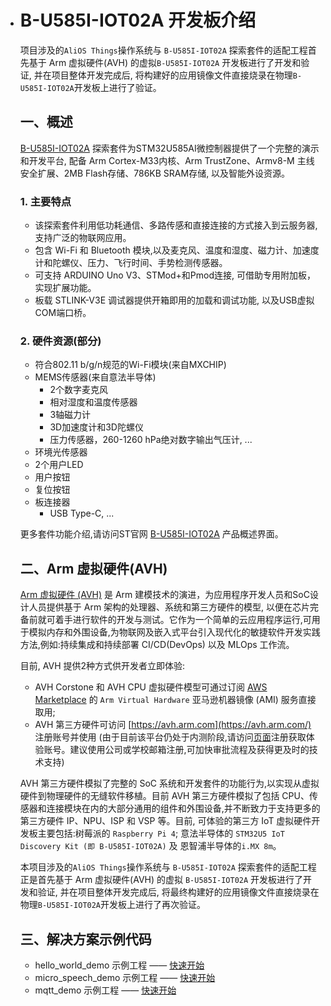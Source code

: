 * # B-U585I-IOT02A 开发板介绍

  项目涉及的`AliOS Things`操作系统与 `B-U585I-IOT02A` 探索套件的适配工程首先基于 Arm 虚拟硬件(AVH) 的虚拟`B-U585I-IOT02A` 开发板进行了开发和验证, 并在项目整体开发完成后, 将构建好的应用镜像文件直接烧录在物理`B-U585I-IOT02A`开发板上进行了验证。

  ## 一、概述

  [B-U585I-IOT02A](https://www.st.com/zh/evaluation-tools/b-u585i-iot02a.html) 探索套件为STM32U585AI微控制器提供了一个完整的演示和开发平台, 配备 Arm Cortex-M33内核、Arm TrustZone、Armv8-M 主线安全扩展、2MB Flash存储、786KB SRAM存储, 以及智能外设资源。

  ### 1. 主要特点

  * 该探索套件利用低功耗通信、多路传感和直接连接的方式接入到云服务器,支持广泛的物联网应用。
  * 包含 Wi-Fi 和 Bluetooth 模块,以及麦克风、温度和湿度、磁力计、加速度计和陀螺仪、压力、飞行时间、手势检测传感器。
  * 可支持 ARDUINO Uno V3、STMod+和Pmod连接, 可借助专用附加板，实现扩展功能。
  * 板载 STLINK-V3E 调试器提供开箱即用的加载和调试功能, 以及USB虚拟COM端口桥。

  ### 2. 硬件资源(部分)

  * 符合802.11 b/g/n规范的Wi-Fi模块(来自MXCHIP)
  * MEMS传感器(来自意法半导体)
    - 2个数字麦克风
    - 相对湿度和温度传感器
    - 3轴磁力计
    - 3D加速度计和3D陀螺仪
    - 压力传感器，260-1260 hPa绝对数字输出气压计, ...
  * 环境光传感器
  * 2个用户LED
  * 用户按钮
  * 复位按钮
  * 板连接器
    - USB Type-C, ... 

  更多套件功能介绍,请访问ST官网 [B-U585I-IOT02A](https://www.st.com/zh/evaluation-tools/b-u585i-iot02a.html) 产品概述界面。

  ## 二、Arm 虚拟硬件(AVH)

  [Arm 虚拟硬件 (AVH)](https://www.arm.com/products/development-tools/simulation/virtual-hardware) 是 Arm 建模技术的演进，为应用程序开发人员和SoC设计人员提供基于 Arm 架构的处理器、系统和第三方硬件的模型, 以便在芯片完备前就可着手进行软件的开发与测试。它作为一个简单的云应用程序运行,可用于模拟内存和外围设备,为物联网及嵌入式平台引入现代化的敏捷软件开发实践方法,例如:持续集成和持续部署 CI/CD(DevOps) 以及 MLOps 工作流。

  目前, AVH 提供2种方式供开发者立即体验: 

  * AVH Corstone 和 AVH CPU 虚拟硬件模型可通过订阅 [AWS Marketplace](https://aws.amazon.com/marketplace/pp/prodview-urbpq7yo5va7g) 的 `Arm Virtual Hardware` 亚马逊机器镜像 (AMI) 服务直接取用;
  * AVH 第三方硬件可访问 [https://avh.arm.com](https://avh.arm.com/) 注册账号并使用 (由于目前该平台仍处于内测阶段,请访问[页面](https://www.arm.com/resources/contact-us/virtual-hardware-boards)注册获取体验账号。建议使用公司或学校邮箱注册,可加快审批流程及获得更及时的技术支持)

  AVH 第三方硬件模拟了完整的 SoC 系统和开发套件的功能行为,以实现从虚拟硬件到物理硬件的无缝软件移植。目前 AVH 第三方硬件模拟了包括 CPU、传感器和连接模块在内的大部分通用的组件和外围设备,并不断致力于支持更多的第三方硬件 IP、NPU、ISP 和 VSP 等。目前, 可体验的第三方 IoT 虚拟硬件开发板主要包括:树莓派的 `Raspberry Pi 4`; 意法半导体的 `STM32U5 IoT Discovery Kit (即 B-U585I-IOT02A)` 及 恩智浦半导体的`i.MX 8m`。

  本项目涉及的`AliOS Things`操作系统与 `B-U585I-IOT02A` 探索套件的适配工程正是首先基于 Arm 虚拟硬件(AVH) 的虚拟 `B-U585I-IOT02A` 开发板进行了开发和验证, 并在项目整体开发完成后, 将最终构建好的应用镜像文件直接烧录在物理`B-U585I-IOT02A`开发板上进行了再次验证。


  ## 三、解决方案示例代码

  * hello_world_demo 示例工程 —— [快速开始](https://github.com/852432070/avh-alios/tree/main/helloworld_demo)
  * micro_speech_demo 示例工程 —— [快速开始](https://github.com/852432070/avh-alios/tree/main/tflite_micro_speech_demo)
  * mqtt_demo 示例工程 —— [快速开始](https://github.com/852432070/avh-alios/tree/main/mqtt_demo)


